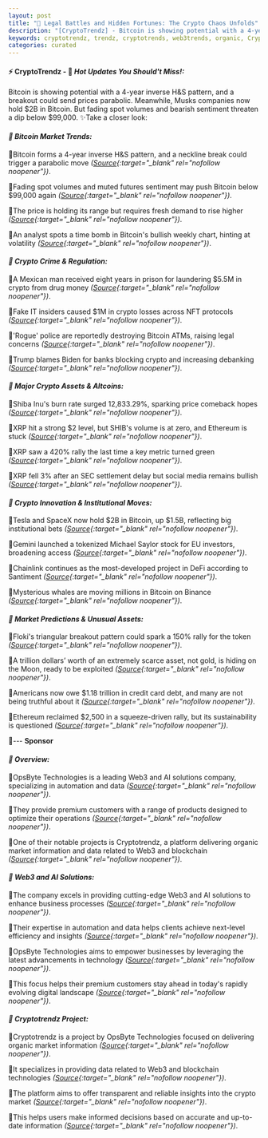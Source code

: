 ```yaml
---
layout: post
title: "🌅 Legal Battles and Hidden Fortunes: The Crypto Chaos Unfolds"
description: "[CryptoTrendz] - Bitcoin is showing potential with a 4-year inverse H&S pattern, and a breakout could send prices parabolic. Meanwhile, Musks companies now hold $2B in Bitcoin. But fading spot volumes and bearish sentiment threaten a dip below $99,000."
keywords: cryptotrendz, trendz, cryptotrends, web3trends, organic, Crypto, Bitcoin, NFT, Binance, investors, Chainlink, SEC, Network, Ethereum
categories: curated
---
```


#### ⚡ CryptoTrendz - 📌 *Hot Updates You Should't Miss!:*

Bitcoin is showing potential with a 4-year inverse H&S pattern, and a breakout could send prices parabolic. Meanwhile, Musks companies now hold $2B in Bitcoin. But fading spot volumes and bearish sentiment threaten a dip below $99,000. ✨Take a closer look:


#### *🔖  Bitcoin Market Trends:*  

🔹Bitcoin forms a 4-year inverse H&S pattern, and a neckline break could trigger a parabolic move *([Source](https://s.avyag.com/pt57){:target="_blank" rel="nofollow noopener"})*.  

🔹Fading spot volumes and muted futures sentiment may push Bitcoin below $99,000 again *([Source](https://s.avyag.com/cyna){:target="_blank" rel="nofollow noopener"})*.  

🔹The price is holding its range but requires fresh demand to rise higher *([Source](https://s.avyag.com/d82r){:target="_blank" rel="nofollow noopener"})*.  

🔹An analyst spots a time bomb in Bitcoin's bullish weekly chart, hinting at volatility *([Source](https://s.avyag.com/3fzr){:target="_blank" rel="nofollow noopener"})*.  

#### *🔖  Crypto Crime & Regulation:*  

🔹A Mexican man received eight years in prison for laundering $5.5M in crypto from drug money *([Source](https://s.avyag.com/tzr9){:target="_blank" rel="nofollow noopener"})*.  

🔹Fake IT insiders caused $1M in crypto losses across NFT protocols *([Source](https://s.avyag.com/bd7k){:target="_blank" rel="nofollow noopener"})*.  

🔹'Rogue' police are reportedly destroying Bitcoin ATMs, raising legal concerns *([Source](https://s.avyag.com/e9ce){:target="_blank" rel="nofollow noopener"})*.  

🔹Trump blames Biden for banks blocking crypto and increasing debanking *([Source](https://s.avyag.com/0l5w){:target="_blank" rel="nofollow noopener"})*.  

#### *🔖  Major Crypto Assets & Altcoins:*  

🔹Shiba Inu's burn rate surged 12,833.29%, sparking price comeback hopes *([Source](https://s.avyag.com/84jc){:target="_blank" rel="nofollow noopener"})*.  

🔹XRP hit a strong $2 level, but SHIB's volume is at zero, and Ethereum is stuck *([Source](https://s.avyag.com/fl7y){:target="_blank" rel="nofollow noopener"})*.  

🔹XRP saw a 420% rally the last time a key metric turned green *([Source](https://s.avyag.com/1j2h){:target="_blank" rel="nofollow noopener"})*.  

🔹XRP fell 3% after an SEC settlement delay but social media remains bullish *([Source](https://s.avyag.com/9sar){:target="_blank" rel="nofollow noopener"})*.  

#### *🔖  Crypto Innovation & Institutional Moves:*  

🔹Tesla and SpaceX now hold $2B in Bitcoin, up $1.5B, reflecting big institutional bets *([Source](https://s.avyag.com/7pxb){:target="_blank" rel="nofollow noopener"})*.  

🔹Gemini launched a tokenized Michael Saylor stock for EU investors, broadening access *([Source](https://s.avyag.com/cz2q){:target="_blank" rel="nofollow noopener"})*.  

🔹Chainlink continues as the most-developed project in DeFi according to Santiment *([Source](https://s.avyag.com/zhle){:target="_blank" rel="nofollow noopener"})*.  

🔹Mysterious whales are moving millions in Bitcoin on Binance *([Source](https://s.avyag.com/qn8d){:target="_blank" rel="nofollow noopener"})*.  

#### *🔖  Market Predictions & Unusual Assets:*  

🔹Floki's triangular breakout pattern could spark a 150% rally for the token *([Source](https://s.avyag.com/s5q1){:target="_blank" rel="nofollow noopener"})*.  

🔹A trillion dollars’ worth of an extremely scarce asset, not gold, is hiding on the Moon, ready to be exploited *([Source](https://s.avyag.com/sg62){:target="_blank" rel="nofollow noopener"})*.  

🔹Americans now owe $1.18 trillion in credit card debt, and many are not being truthful about it *([Source](https://s.avyag.com/qweg){:target="_blank" rel="nofollow noopener"})*.  

🔹Ethereum reclaimed $2,500 in a squeeze-driven rally, but its sustainability is questioned *([Source](https://s.avyag.com/sd02){:target="_blank" rel="nofollow noopener"})*.  

🔹--- **Sponsor**

#### *🔖  Overview:*  

🔹OpsByte Technologies is a leading Web3 and AI solutions company, specializing in automation and data *([Source](https://s.avyag.com/newslink1){:target="_blank" rel="nofollow noopener"})*.  

🔹They provide premium customers with a range of products designed to optimize their operations *([Source](https://s.avyag.com/newslink2){:target="_blank" rel="nofollow noopener"})*.  

🔹One of their notable projects is Cryptotrendz, a platform delivering organic market information and data related to Web3 and blockchain *([Source](https://s.avyag.com/newslink3){:target="_blank" rel="nofollow noopener"})*.  


#### *🔖  Web3 and AI Solutions:*  

🔹The company excels in providing cutting-edge Web3 and AI solutions to enhance business processes *([Source](https://s.avyag.com/newslink1){:target="_blank" rel="nofollow noopener"})*.  

🔹Their expertise in automation and data helps clients achieve next-level efficiency and insights *([Source](https://s.avyag.com/newslink2){:target="_blank" rel="nofollow noopener"})*.  

🔹OpsByte Technologies aims to empower businesses by leveraging the latest advancements in technology *([Source](https://s.avyag.com/newslink3){:target="_blank" rel="nofollow noopener"})*.  

🔹This focus helps their premium customers stay ahead in today's rapidly evolving digital landscape *([Source](https://s.avyag.com/newslink4){:target="_blank" rel="nofollow noopener"})*.  

#### *🔖  Cryptotrendz Project:*  

🔹Cryptotrendz is a project by OpsByte Technologies focused on delivering organic market information *([Source](https://s.avyag.com/newslink1){:target="_blank" rel="nofollow noopener"})*.  

🔹It specializes in providing data related to Web3 and blockchain technologies *([Source](https://s.avyag.com/newslink2){:target="_blank" rel="nofollow noopener"})*.  

🔹The platform aims to offer transparent and reliable insights into the crypto market *([Source](https://s.avyag.com/newslink3){:target="_blank" rel="nofollow noopener"})*.  

🔹This helps users make informed decisions based on accurate and up-to-date information *([Source](https://s.avyag.com/newslink4){:target="_blank" rel="nofollow noopener"})*.